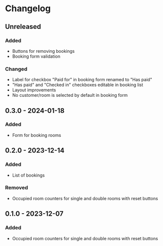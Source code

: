 # Changelog

## Unreleased

### Added

- Buttons for removing bookings
- Booking form validation

### Changed

- Label for checkbox "Paid for" in booking form renamed to "Has paid"
- "Has paid" and "Checked in" checkboxes editable in booking list
- Layout improvements
- No customer/room is selected by default in booking form

## 0.3.0 - 2024-01-18

### Added

- Form for booking rooms

## 0.2.0 - 2023-12-14

### Added

- List of bookings

### Removed

- Occupied room counters for single and double rooms with reset buttons

## 0.1.0 - 2023-12-07

### Added

- Occupied room counters for single and double rooms with reset buttons
